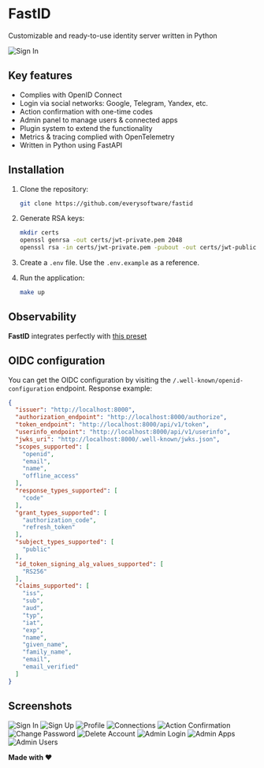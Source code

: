 # FastID

Customizable and ready-to-use identity server written in Python

![Sign In](assets/signin.png)

## Key features

* Complies with OpenID Connect
* Login via social networks: Google, Telegram, Yandex, etc.
* Action confirmation with one-time codes
* Admin panel to manage users & connected apps
* Plugin system to extend the functionality
* Metrics & tracing complied with OpenTelemetry
* Written in Python using FastAPI

## Installation

1. Clone the repository:

    ```bash
    git clone https://github.com/everysoftware/fastid
    ```

2. Generate RSA keys:

    ```bash
    mkdir certs
    openssl genrsa -out certs/jwt-private.pem 2048
    openssl rsa -in certs/jwt-private.pem -pubout -out certs/jwt-public.pem
    ```

3. Create a `.env` file. Use the `.env.example` as a reference.
4. Run the application:

    ```bash
    make up
    ```

## Observability

**FastID** integrates perfectly with [this preset](https://github.com/everysoftware/fastapi-obs)

## OIDC configuration

You can get the OIDC configuration by visiting the `/.well-known/openid-configuration` endpoint.
Response example:

```json
{
  "issuer": "http://localhost:8000",
  "authorization_endpoint": "http://localhost:8000/authorize",
  "token_endpoint": "http://localhost:8000/api/v1/token",
  "userinfo_endpoint": "http://localhost:8000/api/v1/userinfo",
  "jwks_uri": "http://localhost:8000/.well-known/jwks.json",
  "scopes_supported": [
    "openid",
    "email",
    "name",
    "offline_access"
  ],
  "response_types_supported": [
    "code"
  ],
  "grant_types_supported": [
    "authorization_code",
    "refresh_token"
  ],
  "subject_types_supported": [
    "public"
  ],
  "id_token_signing_alg_values_supported": [
    "RS256"
  ],
  "claims_supported": [
    "iss",
    "sub",
    "aud",
    "typ",
    "iat",
    "exp",
    "name",
    "given_name",
    "family_name",
    "email",
    "email_verified"
  ]
}
```

## Screenshots

![Sign In](assets/signin.png)
![Sign Up](assets/signup.png)
![Profile](assets/profile.png)
![Connections](assets/connections.png)
![Action Confirmation](assets/action_confirmation.png)
![Change Password](assets/change_password.png)
![Delete Account](assets/delete_account.png)
![Admin Login](assets/admin_login.png)
![Admin Apps](assets/admin_apps.png)
![Admin Users](assets/admin_users.png)

**Made with ❤️**
